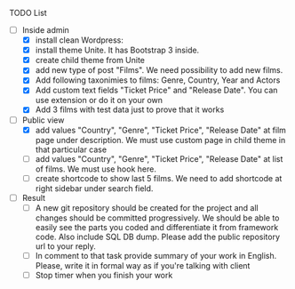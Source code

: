 TODO List

- [ ] Inside admin
  - [x] install clean Wordpress:
  - [x] install theme Unite. It has Bootstrap 3 inside.
  - [x] create child theme from Unite
  - [x] add new type of post "Films". We need possibility to add new films. 
  - [x] Add following taxonimies to films: Genre, Country, Year and Actors
  - [x] Add custom text fields "Ticket Price" and "Release Date". You can use extension or do it on your own
  - [x] Add 3 films with test data just to prove that it works
- [ ] Public view
  - [x] add values "Country", "Genre", "Ticket Price", "Release Date" at film page under description. We must use  custom page in child theme in that particular case
  - [ ] add values "Country", "Genre", "Ticket Price", "Release Date" at list of films. We must use hook here.
  - [ ] create shortcode to show last 5 films. We need to add shortcode at right sidebar under search field.
- [ ] Result
  - [ ] A new git repository should be created for the project and all changes should be committed progressively. We should be able to easily see the parts you coded and differentiate it from framework code. Also include  SQL DB dump. Please add the public repository url to your reply.
  - [ ] In comment to that task provide summary of your work in English. Please, write it in formal way as if you're talking with client
  - [ ] Stop timer when you finish your work